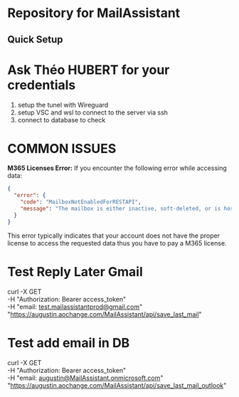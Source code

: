 # Repository for MailAssistant

## Quick Setup

# Ask Théo HUBERT for your credentials
1) setup the tunel with Wireguard
2) setup VSC and wsl to connect to the server via ssh
3) connect to database to check

# COMMON ISSUES
**M365 Licenses Error:**
If you encounter the following error while accessing data:
```json
{
  "error": {
    "code": "MailboxNotEnabledForRESTAPI",
    "message": "The mailbox is either inactive, soft-deleted, or is hosted on-premise."
  }
}
```
This error typically indicates that your account does not have the proper license to access the requested data thus you have to pay a M365 license.

# Test Reply Later Gmail
curl -X GET \
     -H "Authorization: Bearer access_token" \
     -H "email: test.mailassistantprod@gmail.com" \
     "https://augustin.aochange.com/MailAssistant/api/save_last_mail"

# Test add email in DB
curl -X GET \
     -H "Authorization: Bearer access_token" \
     -H "email: augustin@MailAssistant.onmicrosoft.com" \
     "https://augustin.aochange.com/MailAssistant/api/save_last_mail_outlook"
